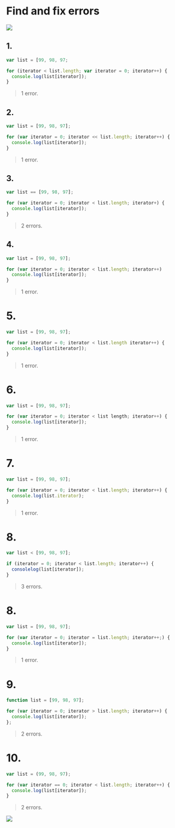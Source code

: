 # Find and fix errors

![](https://metrouk2.files.wordpress.com/2014/03/ghostbusters.gif)

## 1.

```js
var list = [99, 98, 97;

for (iterator < list.length; var iterator = 0; iterator++) {
  console.log(list[iterator]);
}
```

> 1 error.

## 2.

```js
var list = [99, 98, 97];

for (var iterator = 0; iterator << list.length; iterator++) {
  console.log(list[iterator]);
}
```

> 1 error.

## 3.

```js
var list == [99, 98, 97];

for (var iterator = 0; iterator < list.length; iterator+) {
  console.log(list[iterator]);
}
```

> 2 errors.

## 4.

```js
var list = [99, 98, 97];

for (var iterator = 0; iterator < list.length; iterator++)
  console.log(list[iterator]);
}
```

> 1 error.

# 5.

```js
var list = [99, 98, 97];

for (var iterator = 0; iterator < list.length iterator++) {
  console.log(list[iterator]);
}
```

> 1 error.

# 6.

```js
var list = [99, 98, 97];

for (var iterator = 0; iterator < list length; iterator++) {
  console.log(list[iterator]);
}
```

> 1 error.

# 7.

```js
var list = [99, 98, 97];

for (var iterator = 0; iterator < list.length; iterator++) {
  console.log(list.iterator);
}
```

> 1 error.

# 8.

```js
var list < [99, 98, 97];

if (iterator = 0; iterator < list.length; iterator++) {
  consolelog(list[iterator]);
}
```

> 3 errors.

# 8.

```js
var list = [99, 98, 97];

for (var iterator = 0; iterator = list.length; iterator++;) {
  console.log(list[iterator]);
}
```

> 1 error.

# 9.

```js
function list = [99, 98, 97];

for (var iterator = 0; iterator > list.length; iterator++) {
  console.log(list[iterator]);
};
```

> 2 errors.

# 10.

```js
var list = (99, 98, 97);

for (var iterator == 0; iterator < list.length; iterator++) {
  console.log(list[iterator]);
}
```

> 2 errors.

![](http://ak-hdl.buzzfed.com/static/2015-01/9/4/enhanced/webdr06/anigif_enhanced-13014-1420796486-2.gif)
